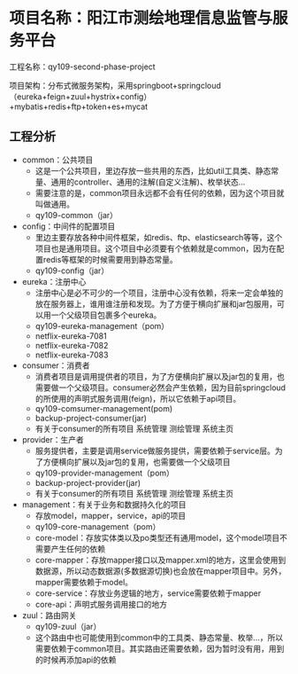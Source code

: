 #	项目名称：阳江市测绘地理信息监管与服务平台

工程名称：qy109-second-phase-project

项目架构：分布式微服务架构，采用springboot+springcloud（eureka+feign+zuul+hystrix+config）+mybatis+redis+ftp+token+es+mycat



##	工程分析

* common：公共项目
  + 这是一个公共项目，里边存放一些共用的东西，比如util工具类、静态常量、通用的controller、通用的注解(自定义注解)、枚举状态...
  + 需要注意的是，common项目永远都不会有任何的依赖，因为这个项目就叫做通用。
  + qy109-common（jar）
* config：中间件的配置项目
  + 里边主要存放各种中间件框架，如redis、ftp、elasticsearch等等，这个项目也是通用项目。这个项目中必须要有个依赖就是common，因为在配置redis等框架的时候需要用到静态常量。
  + qy109-config（jar）
* eureka：注册中心
  + 注册中心是必不可少的一个项目，注册中心没有依赖，将来一定会单独的放在服务器上，谁用谁注册和发现。为了方便于横向扩展和jar包服用，可以用一个父级项目包裹多个eureka。
  + qy109-eureka-management（pom）
  + netflix-eureka-7081
  + netflix-eureka-7082
  + netflix-eureka-7083
* consumer：消费者
  + 消费者项目是调用提供者的项目，为了方便横向扩展以及jar包的复用，也需要做一个父级项目。consumer必然会产生依赖，因为目前springcloud的所使用的声明式服务调用(feign)，所以它依赖于api项目。
  + qy109-comsumer-management(pom)
  + backup-project-consumer(jar)
  + 有关于consumer的所有项目
    系统管理
    测绘管理
    系统主页
* provider：生产者
  + 服务提供者，主要是调用service做服务提供，需要依赖于service层。为了方便横向扩展以及jar包的复用，也需要做一个父级项目
  + qy109-provider-management（pom）
  + backup-project-provider(jar)
  + 有关于consumer的所有项目
    系统管理
    测绘管理
    系统主页
* management：有关于业务和数据持久化的项目
  + 存放model，mapper，service，api的项目
  + qy109-core-management（pom）
  + core-model：存放实体类以及po类型还有通用model，这个model项目不需要产生任何的依赖
  + core-mapper：存放mapper接口以及mapper.xml的地方，这里会使用到数据源，所以动态数据源(多数据源切换)也会放在mapper项目中。另外，mapper需要依赖于model。
  + core-service：存放业务逻辑的地方，service需要依赖于mapper
  + core-api：声明式服务调用接口的地方
* zuul：路由网关
  + qy109-zuul（jar）
  + 这个路由中也可能使用到common中的工具类、静态常量、枚举...，所以需要依赖于common项目。其实路由还需要依赖，因为暂时没有用，用到的时候再添加api的依赖
